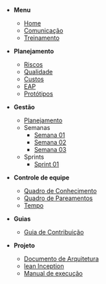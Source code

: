 - **Menu**

  - [Home](pages/home)
  - [Comunicação](pages/comunication)
  - [Treinamento](pages/trainning)

- **Planejamento**

  - [Riscos](pages/planning/risks)
  - [Qualidade](pages/planning/quality)
  - [Custos](pages/planning/costs)
  - [EAP](pages/eap)
  - [Protótipos](pages/prototypes)

- **Gestão**

  - [Planejamento](pages/planning)
  - Semanas
    - [Semana 01](pages/semanas/semana01.md)
    - [Semana 02](pages/semanas/semana02.md)
    - [Semana 03](pages/semanas/semana03.md)
  - Sprints
    - [Sprint 01](pages/sprints/sprint01.md)
    <!-- - [Sprint 02](pages/sprints/sprint02.md) -->


- **Controle de equipe**

  - [Quadro de Conhecimento](pages/team_control/knowledge_table)
  - [Quadro de Pareamentos](pages/team_control/pair_programming)
  - [Tempo](pages/team_control/time)

- **Guias**

  - [Guia de Contribuição](pages/contributing/contributing)

- **Projeto**

  - [Documento de Arquitetura](pages/documentation/architecture)
  - [lean Inception](pages/documentation/leaninception)
  - [Manual de execução](pages/documentation/manual)